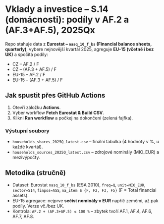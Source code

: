 # Vklady a investice – S.14 (domácnosti): podíly v AF.2 a (AF.3+AF.5), 2025Qx

Repo stahuje data z **Eurostat – `nasq_10_f_bs` (Financial balance sheets, quarterly)**,
vybere nejnovější kvartál 2025, agreguje **EU-15 (včetně i bez UK)** a spočítá podíly:

- CZ – AF.2 / F
- CZ – (AF.3 + AF.5) / F
- EU-15 – AF.2 / F
- EU-15 – (AF.3 + AF.5) / F

## Jak spustit přes GitHub Actions
1. Otevři záložku **Actions**.
2. Vyber workflow **Fetch Eurostat & Build CSV**.
3. Klikni **Run workflow** a počkej na dokončení (zelená fajfka).

### Výstupní soubory
- `households_shares_2025Q_latest.csv` – finální tabulka (4 hodnoty v %, u každé kvartál).
- `households_sources_2025Q_latest.csv` – zdrojové nominály (MIO_EUR) a mezivýpočty.

## Metodika (stručně)
- Dataset: Eurostat `nasq_10_f_bs` (ESA 2010), `freq=Q`, `unit=MIO_EUR`, `sector=S14`, `finpos=ASS`,
  `na_item ∈ {F, F2, F3, F5}` (F = Total financial assets).
- EU-15 agregace: nejprve **sečíst nominály v EUR** napříč zeměmi, až pak podíly. Verze vč./bez UK.
- Kontrola: `AF.2 + (AF.3+AF.5) ≤ 100 %` – zbytek tvoří AF.1, AF.4, AF.6, AF.7, AF.8.
